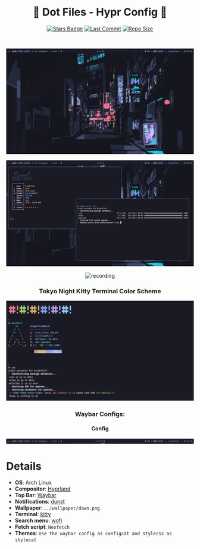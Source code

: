 <!-- # By micro-hawk on Github as a part of https://github.com/micro-hawk/Hyprland-config -->


<div align="center">

# 💠 Dot Files - Hypr Config 💠

[![Stars Badge](https://img.shields.io/github/stars/micro-hawk/Hyprland-i3.svg?style=for-the-badge&color=82a1f1)](https://github.com/micro-hawk/Hyprland-i3/stargazers) [![Last Commit](https://img.shields.io/github/last-commit/micro-hawk/Hyprland-i3.svg?style=for-the-badge&color=b69bf1)](https://github.com/micro-hawk/Hyprland-i3/commits/main) [![Repo Size](https://img.shields.io/github/repo-size/micro-hawk/Hyprland-i3.svg?style=for-the-badge&color=90cdfa)](https://github.com/micro-hawk/Hyprland-i3)




<br/>

![image](./assets/swappy-20231001_181737.png)
<br>

![image](./assets/swappy-20231001_182925.png)
<br>

![recording](https://github.com/micro-hawk/Hyprland-i3/assets/107239398/776c7548-353e-4cf0-b7f5-2ee29336bdf5)
<br>

### Tokyo Night Kitty Terminal Color Scheme

![image](./assets/kitty-tokyonight.png)

### Waybar Configs:

#### Config

![image](./assets/swappy-20231001_192442.png)
<br>

<!-- #### Old Config -->

<!-- ![image](./assets/swappy-20231001_191552.png) -->
<!-- <br> -->


<!-- <p> Replace the `config-3.0` in the hypr config with `tokyonightconfig and tokyonightstyle.css` to use the old configuration. <p> -->

</div>

# Details
- **OS**: Arch Linux
- **Compositor**: [Hyprland](https://github.com/hyprwm/Hyprland)
- **Top Bar**: [Waybar](https://github.com/Alexays/Waybar/)
- **Notifications**: [dunst](https://github.com/dunst-project/dunst)
- **Wallpaper**: `../wallpaper/dawn.png`
- **Terminal**: [kitty](https://github.com/kovidgoyal/kitty)
- **Search menu**: [wofi](https://github.com/uncomfyhalomacro/wofi)
- **Fetch script**: `Neofetch`
- **Themes**: `Use the waybar config as configcat and stylecss as stylecat`

